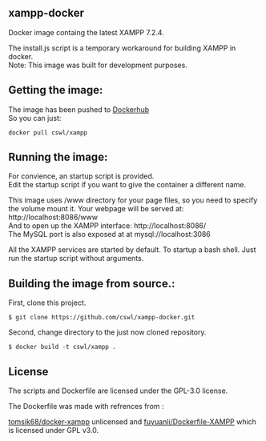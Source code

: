 ## xampp-docker

Docker image containg the latest XAMPP 7.2.4.

The install.js script is a temporary workaround for building XAMPP in docker.  
Note: This image was built for development purposes.

## Getting the image:

The image has been pushed to [Dockerhub](https://hub.docker.com/r/cswl/xampp/)  
So you can just:

```
docker pull cswl/xampp
```

## Running the image:

For convience, an startup script is provided.  
Edit the startup script if you want to give the container a different name.

This image uses /www directory for your page files, so you need to specify the volume mount it.
Your webpage will be served at: http://localhost:8086/www  
And to open up the XAMPP interface: http://localhost:8086/  
The MySQL port is also exposed at at mysql://localhost:3086

All the XAMPP services are started by default.
To startup a bash shell. Just run the startup script without arguments.


## Building the image from source.:

First, clone this project.

```
$ git clone https://github.com/cswl/xampp-docker.git
```

Second, change directory to the just now cloned repository.

```
$ docker build -t cswl/xampp .
```

## License

The scripts and Dockerfile are licensed under the GPL-3.0 license.

The Dockerfile was made with refrences from :

[tomsik68/docker-xampp](https://github.com/tomsik68/docker-xampp) unlicensed and [fuyuanli/Dockerfile-XAMPP](https://github.com/fuyuanli/Dockerfile-XAMPP) which is licensed under GPL v3.0.
